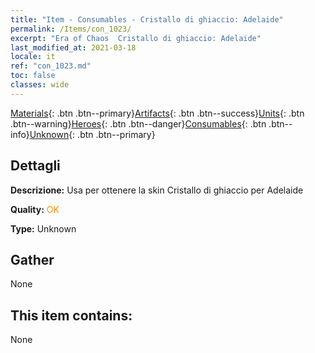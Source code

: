 ```yaml
---
title: "Item - Consumables - Cristallo di ghiaccio: Adelaide"
permalink: /Items/con_1023/
excerpt: "Era of Chaos  Cristallo di ghiaccio: Adelaide"
last_modified_at: 2021-03-18
locale: it
ref: "con_1023.md"
toc: false
classes: wide
---
```

 [Materials](/it/Items/){: .btn .btn--primary}[Artifacts](/it/Items/Artifacts/){: .btn .btn--success}[Units](/it/Items/Units/){: .btn .btn--warning}[Heroes](/it/Items/Heroes/){: .btn .btn--danger}[Consumables](/it/Items/Consumables/){: .btn .btn--info}[Unknown](/it/Items/Unknown/){: .btn .btn--primary}

## Dettagli
 **Descrizione:** Usa per ottenere la skin Cristallo di ghiaccio per Adelaide

 **Quality:** <span style="color: #FF8C00">OK</span>

 **Type:** Unknown

## Gather

  None

## This item contains:

  None

